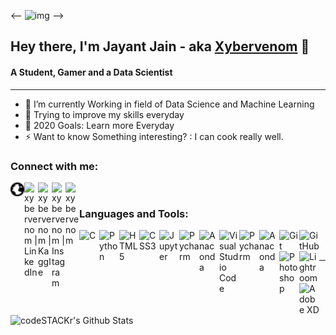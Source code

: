 <-- ![img](https://mir-s3-cdn-cf.behance.net/project_modules/fs/89f0ea90258113.5e130d63f3d9b.gif)
-->
## Hey there, I'm Jayant Jain - aka [Xybervenom][website] 👋
#### A Student, Gamer and a Data Scientist
---
- 🔭 I’m currently Working in field of Data Science and Machine Learning 
- 🌱 Trying to improve my skills everyday
- 🥅 2020 Goals: Learn more Everyday
- ⚡ Want to know Something interesting? : I can cook really well.

### Connect with me:

[<img align="left" alt="xybervenom.github.io" width="22px" src="https://raw.githubusercontent.com/iconic/open-iconic/master/svg/globe.svg" />][website]
[<img align="left" alt="xybervenom | LinkedIn" width="22px" src="https://cdn.jsdelivr.net/npm/simple-icons@v3/icons/linkedin.svg" />][linkedin]
[<img align="left" alt="xybervenom | Kaggle" width="22px" src="https://cdn.jsdelivr.net/npm/simple-icons@v3/icons/kaggle.svg" />][kaggle]
[<img align="left" alt="xybervenom | Instagram" width="22px" src="https://cdn.jsdelivr.net/npm/simple-icons@v3/icons/instagram.svg" />][instagram]
[<img align="left" alt="xybervenom" width="22px" src="https://cdn.jsdelivr.net/npm/simple-icons@v3/icons/facebook.svg" />][facebook]

<br />

### Languages and Tools:

<img align="left" alt="C" width="32px" src="https://img.icons8.com/color/48/000000/c-programming.png" />

<img align="left" alt="Python" width="32px" src="https://img.icons8.com/color/48/000000/python.png" />

<img align="left" alt="HTML5" width="32px" src="https://img.icons8.com/color/48/000000/html-5.png" />

<img align="left" alt="CSS3" width="32px" src="https://img.icons8.com/color/48/000000/css3.png" />

<img align="left" alt="Jupyter" width="32px" src="https://miro.medium.com/max/1036/1*FogMIj4gYwp3fTHLZuwavQ.png" />

<img align="left" alt="Pycharm" width="32px" src="https://img.icons8.com/color/48/000000/pycharm.png" />

<img align="left" alt="Anaconda" width="32px" src="https://avatars0.githubusercontent.com/u/3571983?s=400&v=4" />

<img align="left" alt="Visual Studio Code" width="32px" src="https://img.icons8.com/color/48/000000/visual-studio-code-2019.png" />

<img align="left" alt="Pycharm" width="32px" src="https://img.icons8.com/color/48/000000/pycharm.png" />

<img align="left" alt="Anaconda" width="32px" src="https://avatars0.githubusercontent.com/u/3571983?s=400&v=4" />

<img align="left" alt="Git" width="32px" src="https://img.icons8.com/color/48/000000/git.png" />

<img align="left" alt="GitHub" width="32px" src="https://img.icons8.com/color/48/000000/github--v1.png" />

<img align="left" alt="Photoshop" width="32px" src="https://img.icons8.com/color/48/000000/adobe-photoshop.png" />

<img align="left" alt="Lightroom" width="32px" src="https://img.icons8.com/color/48/000000/adobe-lightroom.png" />

<img align="left" alt="Adobe XD" width="32px" src="https://img.icons8.com/color/48/000000/adobe-photoshop.png" />



<br />
<br />

---

<img align="left" alt="codeSTACKr's Github Stats" src="https://github-readme-stats.vercel.app/api?username=xybervenom&show_icons=true&hide_border=true&count_private=true" /> <br><br>

[website]: https://xybervenom.github.io/
[kaggle]: https://www.kaggle.com/xybervenom
[instagram]: https://instagram.com/xybervenom
[linkedin]: https://linkedin.com/in/xybervenom
[facebook]: https://www.facebook.com/xybervenom
